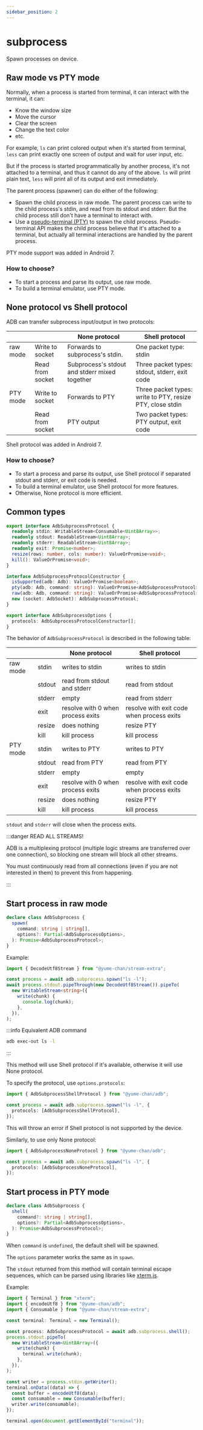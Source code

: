 ```yaml
---
sidebar_position: 2
---
```


# subprocess

Spawn processes on device.

## Raw mode vs PTY mode

Normally, when a process is started from terminal, it can interact with the terminal, it can:

- Know the window size
- Move the cursor
- Clear the screen
- Change the text color
- etc.

For example, `ls` can print colored output when it's started from terminal, `less` can print exactly one screen of output and wait for user input, etc.

But if the process is started programmatically by another process, it's not attached to a terminal, and thus it cannot do any of the above. `ls` will print plain text, `less` will print all of its output and exit immediately.

The parent process (spawner) can do either of the following:

- Spawn the child process in raw mode. The parent process can write to the child process's stdin, and read from its stdout and stderr. But the child process still don't have a terminal to interact with.
- Use a [pseudo-terminal (PTY)](https://man7.org/linux/man-pages/man7/pty.7.html) to spawn the child process. Pseudo-terminal API makes the child process believe that it's attached to a terminal, but actually all terminal interactions are handled by the parent process.

PTY mode support was added in Android 7.

### How to choose?

- To start a process and parse its output, use raw mode.
- To build a terminal emulator, use PTY mode.

## None protocol vs Shell protocol

ADB can transfer subprocess input/output in two protocols:

|          |                  | None protocol                                 | Shell protocol                                            |
| -------- | ---------------- | --------------------------------------------- | --------------------------------------------------------- |
| raw mode | Write to socket  | Forwards to subprocess's stdin.               | One packet type: stdin                                    |
|          | Read from socket | Subprocess's stdout and stderr mixed together | Three packet types: stdout, stderr, exit code             |
| PTY mode | Write to socket  | Forwards to PTY                               | Three packet types: write to PTY, resize PTY, close stdin |
|          | Read from socket | PTY output                                    | Two packet types: PTY output, exit code                   |

Shell protocol was added in Android 7.

### How to choose?

- To start a process and parse its output, use Shell protocol if separated stdout and stderr, or exit code is needed.
- To build a terminal emulator, use Shell protocol for more features.
- Otherwise, None protocol is more efficient.

## Common types

```ts
export interface AdbSubprocessProtocol {
  readonly stdin: WritableStream<Consumable<Uint8Array>>;
  readonly stdout: ReadableStream<Uint8Array>;
  readonly stderr: ReadableStream<Uint8Array>;
  readonly exit: Promise<number>;
  resize(rows: number, cols: number): ValueOrPromise<void>;
  kill(): ValueOrPromise<void>;
}

interface AdbSubprocessProtocolConstructor {
  isSupported(adb: Adb): ValueOrPromise<boolean>;
  pty(adb: Adb, command: string): ValueOrPromise<AdbSubprocessProtocol>;
  raw(adb: Adb, command: string): ValueOrPromise<AdbSubprocessProtocol>;
  new (socket: AdbSocket): AdbSubprocessProtocol;
}

export interface AdbSubprocessOptions {
  protocols: AdbSubprocessProtocolConstructor[];
}
```

The behavior of `AdbSubprocessProtocol` is described in the following table:

|          |        | None protocol                     | Shell protocol                            |
| -------- | ------ | --------------------------------- | ----------------------------------------- |
| raw mode | stdin  | writes to stdin                   | writes to stdin                           |
|          | stdout | read from stdout and stderr       | read from stdout                          |
|          | stderr | empty                             | read from stderr                          |
|          | exit   | resolve with 0 when process exits | resolve with exit code when process exits |
|          | resize | does nothing                      | resize PTY                                |
|          | kill   | kill process                      | kill process                              |
| PTY mode | stdin  | writes to PTY                     | writes to PTY                             |
|          | stdout | read from PTY                     | read from PTY                             |
|          | stderr | empty                             | empty                                     |
|          | exit   | resolve with 0 when process exits | resolve with exit code when process exits |
|          | resize | does nothing                      | resize PTY                                |
|          | kill   | kill process                      | kill process                              |

`stdout` and `stderr` will close when the process exits.

:::danger READ ALL STREAMS!

ADB is a multiplexing protocol (multiple logic streams are transferred over one connection), so blocking one stream will block all other streams.

You must continuously read from all connections (even if you are not interested in them) to prevent this from happening.

:::

## Start process in raw mode

```ts
declare class AdbSubprocess {
  spawn(
    command: string | string[],
    options?: Partial<AdbSubprocessOptions>,
  ): Promise<AdbSubprocessProtocol>;
}
```

Example:

```ts transpile
import { DecodeUtf8Stream } from "@yume-chan/stream-extra";

const process = await adb.subprocess.spawn("ls -l");
await process.stdout.pipeThrough(new DecodeUtf8Stream()).pipeTo(
  new WritableStream<string>({
    write(chunk) {
      console.log(chunk);
    },
  }),
);
```

:::info Equivalent ADB command

```sh
adb exec-out ls -l
```

:::

This method will use Shell protocol if it's available, otherwise it will use None protocol.

To specify the protocol, use `options.protocols`:

```ts transpile
import { AdbSubprocessShellProtocol } from "@yume-chan/adb";

const process = await adb.subprocess.spawn("ls -l", {
  protocols: [AdbSubprocessShellProtocol],
});
```

This will throw an error if Shell protocol is not supported by the device.

Similarly, to use only None protocol:

```ts transpile
import { AdbSubprocessNoneProtocol } from "@yume-chan/adb";

const process = await adb.subprocess.spawn("ls -l", {
  protocols: [AdbSubprocessNoneProtocol],
});
```

## Start process in PTY mode

```ts
declare class AdbSubprocess {
  shell(
    command?: string | string[],
    options?: Partial<AdbSubprocessOptions>,
  ): Promise<AdbSubprocessProtocol>;
}
```

When `command` is `undefined`, the default shell will be spawned.

The `options` parameter works the same as in `spawn`.

The `stdout` returned from this method will contain terminal escape sequences, which can be parsed using libraries like [xterm.js](https://xtermjs.org/).

Example:

```ts transpile
import { Terminal } from "xterm";
import { encodeUtf8 } from "@yume-chan/adb";
import { Consumable } from "@yume-chan/stream-extra";

const terminal: Terminal = new Terminal();

const process: AdbSubprocessProtocol = await adb.subprocess.shell();
process.stdout.pipeTo(
  new WritableStream<Uint8Array>({
    write(chunk) {
      terminal.write(chunk);
    },
  }),
);

const writer = process.stdin.getWriter();
terminal.onData((data) => {
  const buffer = encodeUtf8(data);
  const consumable = new Consumable(buffer);
  writer.write(consumable);
});

terminal.open(document.getElementById("terminal"));
```

